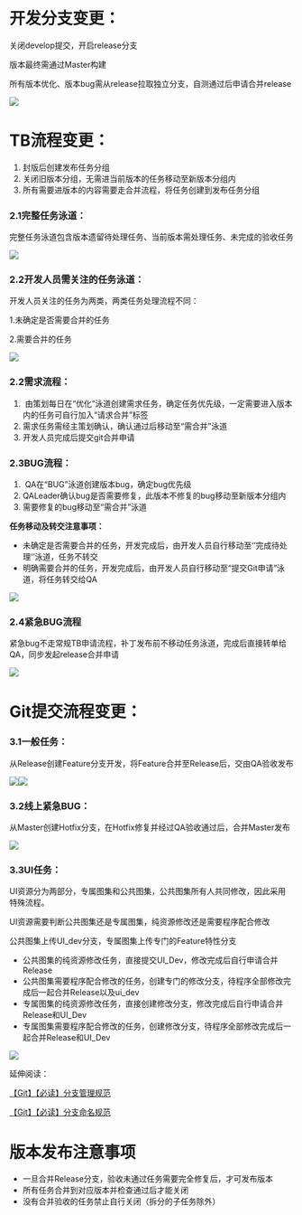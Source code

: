 # **开发分支变更：**
关闭develop提交，开启release分支

版本最终需通过Master构建

所有版本优化、版本bug需从release拉取独立分支，自测通过后申请合并release

![](https://cdn.nlark.com/yuque/0/2024/png/12926950/1712717106507-79e6f098-436d-4861-8e29-164b3b118ef7.png)

# TB流程变更：
1. 封版后创建发布任务分组
2. 关闭旧版本分组，无需进当前版本的任务移动至新版本分组内
3. 所有需要进版本的内容需要走合并流程，将任务创建到发布任务分组

### 2.1**完整任务泳道：**
完整任务泳道包含版本遗留待处理任务、当前版本需处理任务、未完成的验收任务

![](https://cdn.nlark.com/yuque/0/2024/png/12926950/1712717106892-b848b22f-c762-4078-9a3f-bb849f48c905.png)

### 2.2**开发人员需关注的任务泳道：**
开发人员关注的任务为两类，两类任务处理流程不同：

1.未确定是否需要合并的任务

2.需要合并的任务

![](https://cdn.nlark.com/yuque/0/2024/png/12926950/1712717107252-f32cebc5-0d1e-4aaf-9992-5a211a658600.png)

### 2.2需求流程：
1.  由策划每日在“优化”泳道创建需求任务，确定任务优先级，一定需要进入版本内的任务可自行加入“请求合并”标签
2. 需求任务需经主策划确认，确认通过后移动至“需合并”泳道
3. 开发人员完成后提交git合并申请

### 2.3BUG流程：
1.  QA在“BUG”泳道创建版本bug，确定bug优先级
2. QALeader确认bug是否需要修复，此版本不修复的bug移动至新版本分组内
3. 需要修复的bug移动至“需合并”泳道

**任务移动及转交注意事项：**

+ 未确定是否需要合并的任务，开发完成后，由开发人员自行移动至‘’完成待处理‘’泳道，任务不转交
+ 明确需要合并的任务，开发完成后，由开发人员自行移动至“提交Git申请”泳道，将任务转交给QA

![](https://cdn.nlark.com/yuque/0/2024/png/12926950/1712717107653-58e87535-c86a-4ef3-9603-2f86f0a7cc82.png)

### 2.4紧急BUG流程
紧急bug不走常规TB申请流程，补丁发布前不移动任务泳道，完成后直接转单给QA，同步发起release合并申请

![](https://cdn.nlark.com/yuque/0/2024/png/12926950/1712717107998-0fb72071-b924-4985-9e8e-66f02fd6f76c.png)

# Git提交流程变更：
### 3.1一般任务：
从Release创建Feature分支开发，将Feature合并至Release后，交由QA验收发布

![](https://cdn.nlark.com/yuque/0/2024/png/12926950/1712717108395-540e143f-11fc-420b-82c5-1dae14edaabf.png)![](https://cdn.nlark.com/yuque/0/2024/png/12926950/1712717108746-7b036075-0897-4c1e-b9e4-ad9c9f926404.png)

### 3.2线上紧急BUG：
从Master创建Hotfix分支，在Hotfix修复并经过QA验收通过后，合并Master发布

![](https://cdn.nlark.com/yuque/0/2024/png/12926950/1712717109098-4e0f5a6f-da09-41f3-9c0c-e4eac8b23700.png)

### 3.3UI任务：
UI资源分为两部分，专属图集和公共图集，公共图集所有人共同修改，因此采用特殊流程。

UI资源需要判断公共图集还是专属图集，纯资源修改还是需要程序配合修改

公共图集上传UI_dev分支，专属图集上传专门的Feature特性分支

+ 公共图集的纯资源修改任务，直接提交UI_Dev，修改完成后自行申请合并Release
+ 公共图集需要程序配合修改的任务，创建专门的修改分支，待程序全部修改完成后一起合并Release以及ui_dev
+ 专属图集的纯资源修改任务，直接创建修改分支，修改完成后自行申请合并Release和UI_Dev
+ 专属图集需要程序配合修改的任务，创建修改分支，待程序全部修改完成后一起合并Release和UI_Dev

![](https://cdn.nlark.com/yuque/0/2024/png/12926950/1712717109449-db129005-6f92-4eee-b6be-c0e5cebb78c1.png)

延伸阅读：

[【Git】【必读】分支管理规范](https://snh48group.yuque.com/org-wiki-snh48group-ec9yge/rgqlf2/sck9wroi1mr5psvq)

[【Git】【必读】分支命名规范](https://snh48group.yuque.com/org-wiki-snh48group-ec9yge/rgqlf2/lwvnyynui3179lz2)

# 版本发布**注意事项**
+ 一旦合并Release分支，验收未通过任务需要完全修复后，才可发布版本
+ 所有任务合并到对应版本并检查通过后才能关闭
+ 没有合并验收的任务禁止自行关闭（拆分的子任务除外）

